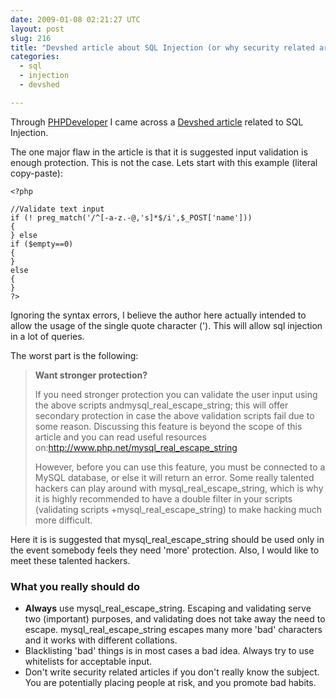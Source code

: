 ```yaml
---
date: 2009-01-08 02:21:27 UTC
layout: post
slug: 216
title: "Devshed article about SQL Injection (or why security related articles should only be written by experienced people)"
categories:
  - sql
  - injection
  - devshed

---
```

<p>Through <a href="http://www.phpdeveloper.org/news/11691">PHPDeveloper</a> I came across a <a href="http://www.devshed.com/c/a/PHP/PHP-Programs-to-Prevent-MySQL-Injection-or-HTML-Form-Abuse/">Devshed article</a> related to SQL Injection.</p>

<p>The one major flaw in the article is that it is suggested input validation is enough protection. This is not the case. Lets start with this example (literal copy-paste):</p>

```
<?php

//Validate text input
if (! preg_match('/^[-a-z.-@,'s]*$/i',$_POST['name']))
{
} else
if ($empty==0)
{
}
else
{
}
?>
```

<p>Ignoring the syntax errors, I believe the author here actually intended to allow the usage of the single quote character ('). This will allow sql injection in a lot of queries.</p>

<p>The worst part is the following:</p>

<blockquote><p>
<b>Want stronger protection?</b>

If you need stronger protection you can validate the user input using the above scripts andmysql_real_escape_string; this will offer secondary protection in case the above validation scripts fail due to some reason. Discussing this feature is beyond the scope of this article and you can read useful resources on:http://www.php.net/mysql_real_escape_string
</p><p>
However, before you can use this feature, you must be connected to a MySQL database, or else it will return an error. Some really talented hackers can play around with mysql_real_escape_string, which is why it is highly recommended to have a double filter in your scripts (validating scripts +mysql_real_escape_string) to make hacking much more difficult.
</p></blockquote>

<p>Here it is is suggested that mysql_real_escape_string should be used only in the event somebody feels they need 'more' protection. Also, I would like to meet these talented hackers.</p>

<h3>What you really should do</h3>

<ul>
  <li><strong>Always</strong> use mysql_real_escape_string. Escaping and validating serve two (important) purposes, and validating does not take away the need to escape. mysql_real_escape_string escapes many more 'bad' characters and it works with different collations.</li>
  <li>Blacklisting 'bad' things is in most cases a bad idea. Always try to use whitelists for acceptable input.</li>
  <li>Don't write security related articles if you don't really know the subject. You are potentially placing people at risk, and you promote bad habits.</li>
</ul>